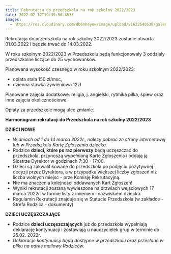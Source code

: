 ```yaml
---
title: Rekrutacja do przedszkola na rok szkolny 2022/2023
date: 2022-02-12T19:39:56.453Z
images:
  - https://res.cloudinary.com/db6nheyow/image/upload/v1622540538/galeria/nasze%20przedszkole/178919624_312690157035880_5593611404369988264_n_mopihl.jpg
---
```

Rekrutacja do przedszkola na rok szkolny 2022/2023 zostanie otwarta 01.03.2022 i będzie trwać do 14.03.2022.

W roku szkolnym 2022/2023 w Przedszkolu będą funkcjonowały 3 oddziały przedszkolne liczące do 25 wychowanków. 

Planowana wysokość czesnego w roku szkolnym 2022/2023:

* opłata stała 150 zł/msc,
* dzienna stawka żywieniowa 12zł

Planowane zajęcia dodatkowe: religia, j. angielski, rytmika piłka, śpiew oraz inne zajęcia okolicznościowe. 

Opłaty za przedszkole mogą ulec zmianie. 

**Harmonogram rekrutacji do Przedszkola na rok szkolny 2022/2023**

**DZIECI NOWE**

* *W dniach od 1 do 14 marca 2022r., należy pobrać ze strony internetowej lub w Przedszkolu Kartę Zgłoszenia dziecka.* 
* Rodzice **dzieci, które po raz pierwszy** będą uczęszczać do przedszkola, przynoszą wypełnioną Kartę Zgłoszenia i oddają ją Siostrze Dyrektor w godzinach 7:30 - 17:00.
* Dzieci są zakwalifikowane do przedszkola po podjęciu pozytywnej decyzji przez Dyrektora, a w przypadku większej liczby zgłoszeń niż liczba wolnych miejsc - prze Komisję Rekrutacyjną. 
* Nie ma znaczenia kolejności oddawanych Kart Zgłoszeń!
* Wyniki rekrutacji zostaną wywieszone na drzwiach wejściowych 17 marca 2022r. w formie listy z imieniem i nazwiskiem dziecka.
* Regulamin Rekrutacji znajduje się w Statucie Przedszkola (w zakładce - Strefa Rodzica - dokumenty)

**DZIECI UCZĘSZCZAJĄCE**

* Rodzice **dzieci uczęszczających** już do przedszkola wypełniają deklarację kontynuacji i zostawiają u nauczycielek grup w terminie do 25.02. 2022r. 
* *Deklaracje kontynuacji będą dostępne w przedszkolu oraz przesłane w pliku na adres mailowy Rodziców.*